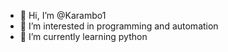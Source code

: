 - 👋 Hi, I’m @Karambo1
- 👀 I’m interested in programming and automation
- 🌱 I’m currently learning python

<!---
Karambo1/Karambo1 is a ✨ special ✨ repository because its `README.md` (this file) appears on your GitHub profile.
You can click the Preview link to take a look at your changes.
--->
